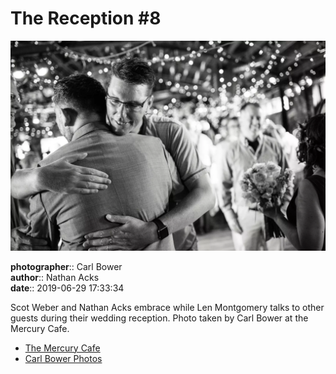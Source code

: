# The Reception #8

![Scot Weber and Nathan Acks embrace](assets/2019-06-29-set-3-the-reception-08.webp)

**photographer**:: Carl Bower  
**author**:: Nathan Acks  
**date**:: 2019-06-29 17:33:34

Scot Weber and Nathan Acks embrace while Len Montgomery talks to other guests during their wedding reception. Photo taken by Carl Bower at the Mercury Cafe.

* [The Mercury Cafe](http://mercurycafe.com)
* [Carl Bower Photos](https://carlbowerphotos.com)
